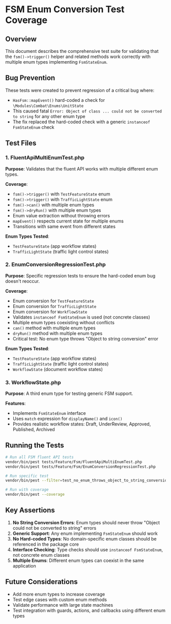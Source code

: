 # FSM Enum Conversion Test Coverage

## Overview

This document describes the comprehensive test suite for validating that the `fsm()->trigger()` helper and related methods work correctly with multiple enum types implementing `FsmStateEnum`.

## Bug Prevention

These tests were created to prevent regression of a critical bug where:
- `HasFsm::mapEvent()` hard-coded a check for `\Modules\Combat\Enums\UnitState`
- This caused fatal `Error: Object of class ... could not be converted to string` for any other enum type
- The fix replaced the hard-coded check with a generic `instanceof FsmStateEnum` check

## Test Files

### 1. FluentApiMultiEnumTest.php

**Purpose**: Validates that the fluent API works with multiple different enum types.

**Coverage**:
- `fsm()->trigger()` with `TestFeatureState` enum
- `fsm()->trigger()` with `TrafficLightState` enum
- `fsm()->can()` with multiple enum types
- `fsm()->dryRun()` with multiple enum types
- Enum value extraction without throwing errors
- `mapEvent()` respects current state for multiple enums
- Transitions with same event from different states

**Enum Types Tested**:
- `TestFeatureState` (app workflow states)
- `TrafficLightState` (traffic light control states)

### 2. EnumConversionRegressionTest.php

**Purpose**: Specific regression tests to ensure the hard-coded enum bug doesn't reoccur.

**Coverage**:
- Enum conversion for `TestFeatureState`
- Enum conversion for `TrafficLightState`
- Enum conversion for `WorkflowState`
- Validates `instanceof FsmStateEnum` is used (not concrete classes)
- Multiple enum types coexisting without conflicts
- `can()` method with multiple enum types
- `dryRun()` method with multiple enum types
- Critical test: No enum type throws "Object to string conversion" error

**Enum Types Tested**:
- `TestFeatureState` (app workflow states)
- `TrafficLightState` (traffic light control states)
- `WorkflowState` (document workflow states)

### 3. WorkflowState.php

**Purpose**: A third enum type for testing generic FSM support.

**Features**:
- Implements `FsmStateEnum` interface
- Uses `match` expression for `displayName()` and `icon()`
- Provides realistic workflow states: Draft, UnderReview, Approved, Published, Archived

## Running the Tests

```bash
# Run all FSM fluent API tests
vendor/bin/pest tests/Feature/Fsm/FluentApiMultiEnumTest.php
vendor/bin/pest tests/Feature/Fsm/EnumConversionRegressionTest.php

# Run specific test
vendor/bin/pest --filter=test_no_enum_throws_object_to_string_conversion_error

# Run with coverage
vendor/bin/pest --coverage
```

## Key Assertions

1. **No String Conversion Errors**: Enum types should never throw "Object could not be converted to string" errors
2. **Generic Support**: Any enum implementing `FsmStateEnum` should work
3. **No Hard-coded Types**: No domain-specific enum classes should be referenced in the package core
4. **Interface Checking**: Type checks should use `instanceof FsmStateEnum`, not concrete enum classes
5. **Multiple Enums**: Different enum types can coexist in the same application

## Future Considerations

- Add more enum types to increase coverage
- Test edge cases with custom enum methods
- Validate performance with large state machines
- Test integration with guards, actions, and callbacks using different enum types

